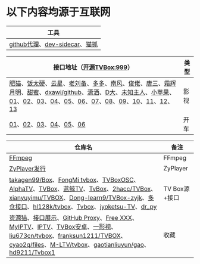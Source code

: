 # 以下内容均源于互联网

工具|
----|
[github代理](https://ghproxy.com/)、[dev-sidecar](https://github.com/docmirror/dev-sidecar)、[猫抓](https://github.com/xifangczy/cat-catch)|



接口地址（[开源TVBox:999](https://wws.lanzouq.com/b03j4ulyh)）|类型
----|----
[肥猫](http://肥猫.love)、[饭太硬](http://饭太硬.ga/x/o.json)、[云星](https://maoyingshi.cc/tvbox/云星日记/1.m3u8)、[老刘备](https://raw.liucn.cc/box/m.json)、[多多](https://yydsys.top/duo/v.json)、[南风](https://agit.ai/Yoursmile7/TVBox/raw/branch/master/XC.json)、[俊佬](http://home.jundie.top:81/top98.json)、[唐三](https://hutool.ml/tang)、[霜辉月明](https://raw.iqiq.io/lm317379829/PyramidStore/pyramid/py.json)、[甜蜜](https://raw.iqiq.io/kebedd69/TVbox-interface/main/甜蜜.json)、[dxawi/github️](https://dxawi.github.io/0/0.json)、[潇洒](https://download.kstore.space/download/2863/01.txt)、[D大](https://download.kstore.space/download/2883/m3u8/dsj/guochan/mp1/1.m3u8)、[未知主人](https://agit.ai/n/b/raw/branch/a/b/c.json)、[小苹果](https://agit.ai/nbwzlyd/xiaopingguo/raw/branch/master/xiaopingguo/xiaopingguo.json)、[01](http://9xi4o.tk/0725.json)、[02](http://byyds.top/w.txt)、[03](http://home.jundie.top:81/top98.json)、[04](http://pandown.pro/tvbox/tvbox.json)、[05](http://www.dmtv.ml/mao/single.json)、[06](https://agit.ai/xiaohewanwan/jar/raw/branch/main/Avatar.json)、[07](https://download.kstore.space/download/2863/01.txt)、[08](https://dxawi.github.io/0/0.json)、[09](https://freed.yuanhsing.cf/TVBox/meowcf.json)、[10](https://raw.iqiq.io/liu673cn/box/main/m.json)、[11](https://try.gitea.io/xcxc8/mytv/raw/branch/main/TV.json)、[12](https://ghproxy.com/https://raw.githubusercontent.com/Cyril0563/lanjing_live/main/TVbox_Free/biu.txt)、[13](https://ghproxy.com/https://raw.githubusercontent.com/Cyril0563/lanjing_live/main/TVbox_Free/tv.txt)|影视
[01](http://shuyuan.miaogongzi.net/shuyuan/1667621493.txt)、[02](http://shuyuan.miaogongzi.net/shuyuan/1666225624.txt)、[03](https://ghproxy.com/https://raw.githubusercontent.com/tv-player/tvbox-line/main/tv/q73m.json)、[04](https://ghproxy.com/https://raw.githubusercontent.com/chinawiz/tvbox/main/adult-1.json)、[05](https://ghproxy.com/https://raw.githubusercontent.com/chinawiz/tvbox/main/adult-2.json)、[06](https://ghproxy.com/https://raw.githubusercontent.com/cnnbgo/tvbox/main/x.json)|开车

仓库名|备注
-|-
[FFmpeg](https://github.com/BtbN/FFmpeg-Builds)|FFmpeg
[ZyPlayer发行](https://github.com/Hiram-Wong/ZyPlayer)|ZyPlayer
[takagen99/Box](https://github.com/takagen99/Box)、[FongMi tvbox](https://github.com/FongMi/TV)、[TVBoxOSC](https://github.com/CatVodTVOfficial/TVBoxOSC)、[AlphaTV](https://github.com/pvqogw/AlphaTV)、[TVBox](https://gitee.com/cherry0532/tvbox)、[蓝鲸TV](https://github.com/Cyril0563/lanjing_live)、[TvBox](https://github.com/tv-player/TvBox)、[2hacc/TVBox](https://github.com/2hacc/TVBox)、[xianyuyimu/TVBOX](https://github.com/xianyuyimu/TVBOX-)、[Dong-learn9/TVBox-zyjk](https://github.com/Dong-learn9/TVBox-zyjk)、[多仓接口](https://github.com/yutian88881/tvbox)、[hl128k/tvbox](https://github.com/hl128k/tvbox)、[Tvbox](https://agit.ai/Yoursmile7/TVBox)、[jyoketsu-TV](https://github.com/jyoketsu/tv)、[dr_py](https://gitcode.net/qq_32394351/dr_py)|TV Box源+接口
[资源猫](https://www.zizhuge.cn/1734.html)、[接口展示](https://leevi0321.gitee.io/api/)、[GitHub Proxy](https://ghproxy.com)、[Free XXX](http://adultiptv.net/)、[MyIPTV](https://github.com/SPX372928/MYIPTV)、[IPTV](https://github.com/iptv-restream/IPTV)、[TVBox安卓](https://github.com/pvqogw/TVBoxOSC)、[一影视](https://github.com/tv-player/TvBox)、[liu673cn/tvbox](https://github.com/liu673cn/box)、[franksun1211/TVBOX](https://github.com/franksun1211/TVBOX)、[cyao2q/files](https://github.com/cyao2q/files)、[M-LTV/tvbox](https://github.com/M-LTV/tvbox)、[gaotianliuyun/gao](https://github.com/gaotianliuyun/gao)、[hd9211/Tvbox1](https://github.com/hd9211/Tvbox1)|收藏

